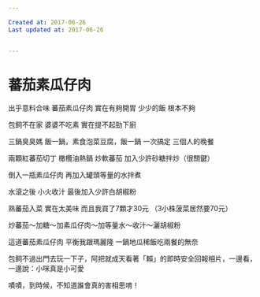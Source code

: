 ```yaml
---

Created at: 2017-06-26
Last updated at: 2017-06-26


---
```


# 蕃茄素瓜仔肉


出乎意料合味
蕃茄素瓜仔肉
實在有夠開胃
少少的飯
根本不夠

包飼不在家
婆婆不吃素
實在提不起勁下廚

三鍋臭臭媽
飯一鍋，素食泡菜豆腐，飯一鍋
一次搞定
三個人的晚餐

兩顆紅蕃茄切丁
橄欖油熱鍋
炒軟蕃茄
加入少許砂糖拌炒（很關鍵）

倒入一瓶素瓜仔肉
再加入罐頭等量的水拌煮

水滾之後
小火收汁
最後加入少許白胡椒粉

熟蕃茄入菜
實在太美味
而且我買了7顆才30元
（3小株菠菜居然要70元）

炒蕃茄～加糖～加素瓜仔肉～加等量水～收汁～灑胡椒粉

這道蕃茄素瓜仔肉
平衡我跟瑪麗隆
一鍋地瓜稀飯吃兩餐的無奈

包飼不過出門去玩一下子，阿把就成天看著「賴」的即時安全回報相片，一邊看，一邊說：小咪真是小可愛

嘖嘖，到時候，不知道誰會真的害相思唷！

